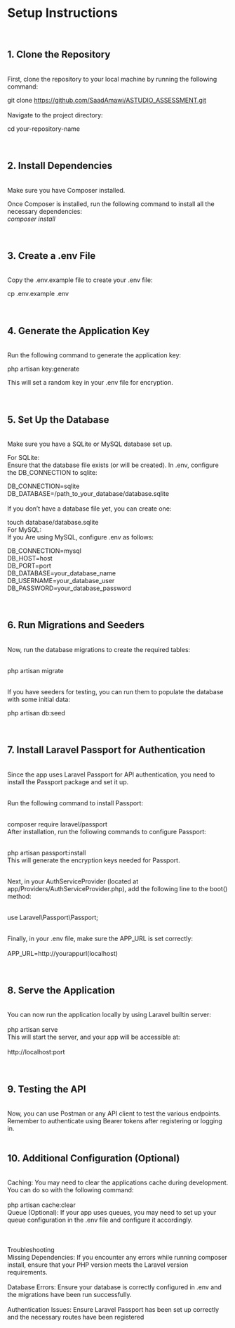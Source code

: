 <h1>Setup Instructions</h1><br>
<h2>1. Clone the Repository</h2><br>
First, clone the repository to your local machine by running the following command:<br>

git clone https://github.com/SaadAmawi/ASTUDIO_ASSESSMENT.git<br><br>
Navigate to the project directory:<br>

cd your-repository-name<br><br><br>
<h2>2. Install Dependencies</h2><br>
Make sure you have Composer installed.<br>

Once Composer is installed, run the following command to install all the necessary dependencies:<br>
<i>composer install</i><br><br><br>
<h2>3. Create a .env File</h2><br>
Copy the .env.example file to create your .env file:<br>

cp .env.example .env<br><br><br>
<h2>4. Generate the Application Key</h2><br>
Run the following command to generate the application key:<br>

php artisan key:generate<br>

This will set a random key in your .env file for encryption.<br><br><br>

<h2>5.  Set Up the Database</h2><br>
Make sure you have a SQLite or MySQL database set up.<br>

For SQLite:<br>
Ensure that the database file exists (or will be created). In .env, configure the DB_CONNECTION to sqlite:<br>

DB_CONNECTION=sqlite<br>
DB_DATABASE=/path_to_your_database/database.sqlite<br><br>
If you don’t have a database file yet, you can create one:<br>


touch database/database.sqlite<br>
For MySQL:<br>
If you Are using MySQL, configure .env as follows:<br>

DB_CONNECTION=mysql<br>
DB_HOST=host<br>
DB_PORT=port<br>
DB_DATABASE=your_database_name<br>
DB_USERNAME=your_database_user<br>
DB_PASSWORD=your_database_password<br><br><br>

<h2>6.  Run Migrations and Seeders</h2><br>
Now, run the database migrations to create the required tables:<br><br>

php artisan migrate<br><br>

If you have seeders for testing, you can run them to populate the database with some initial data:<br>


php artisan db:seed<br><br><br>

<h2>7. Install Laravel Passport for Authentication</h2><br>
Since the app uses Laravel Passport for API authentication, you need to install the Passport package and set it up.<br><br>

Run the following command to install Passport:<br><br>

composer require laravel/passport<br>
After installation, run the following commands to configure Passport:<br><br>

php artisan passport:install<br>
This will generate the encryption keys needed for Passport.<br><br>

Next, in your AuthServiceProvider (located at app/Providers/AuthServiceProvider.php), add the following line to the boot() method:<br><br>

use Laravel\Passport\Passport;<br><br>

Finally, in your .env file, make sure the APP_URL is set correctly:<br>
<br>
APP_URL=http://yourappurl(localhost)<br><br><br>
<h2>8. Serve the Application</h2><br>
You can now run the application locally by using Laravel builtin server:<br>
<br>
php artisan serve<br>
This will start the server, and your app will be accessible at:<br>
<br>
http://localhost:port<br><br><br>
<h2>9. Testing the API</h2><br>
Now, you can use Postman or any API client to test the various endpoints. Remember to authenticate using Bearer tokens after registering or logging in.<br>
<br>
<h2>10. Additional Configuration (Optional)</h2><br>
Caching: You may need to clear the applications cache during development. You can do so with the following command:<br>
<br>
php artisan cache:clear<br>
Queue (Optional): If your app uses queues, you may need to set up your queue configuration in the .env file and configure it accordingly.<br>
<br><br><br>
Troubleshooting<br>
Missing Dependencies: If you encounter any errors while running composer install, ensure that your PHP version meets the Laravel version requirements.<br>
<br>
Database Errors: Ensure your database is correctly configured in .env and the migrations have been run successfully.<br>
<br>
Authentication Issues: Ensure Laravel Passport has been set up correctly and the necessary routes have been registered<br>

